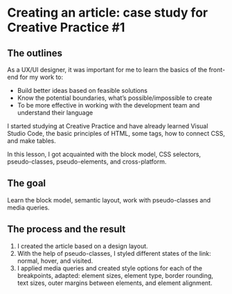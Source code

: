 # Creating an article: case study for Creative Practice #1

## The outlines
As a UX/UI designer, it was important for me to learn the basics of the front-end for my work to:
- Build better ideas based on feasible solutions
- Know the potential boundaries, what’s possible/impossible to create
- To be more effective in working with the development team and understand their language

I started studying at Creative Practice and have already learned Visual Studio Code, the basic principles of HTML, some tags, how to connect CSS, and make tables.

In this lesson, I got acquainted with the block model, CSS selectors, pseudo-classes, pseudo-elements, and cross-platform.


## The goal
Learn the block model, semantic layout, work with pseudo-classes and media queries.


## The process and the result
1. I created the article based on a design layout.
2. With the help of pseudo-classes, I styled different states of the link: normal, hover, and visited.
3. I applied media queries and created style options for each of the breakpoints, adapted: element sizes, element type, border rounding, text sizes, outer margins between elements, and element alignment.
